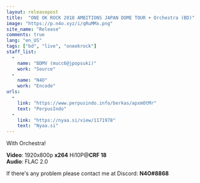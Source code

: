 ```yaml
---
layout: releasepost
title:  "ONE OK ROCK 2018 AMBITIONS JAPAN DOME TOUR + Orchestra (BD)"
image: "https://p.n4o.xyz/i/qRuMMx.png"
site_name: "Release"
comments: true
lang: "en_US"
tags: ["bd", "live", "oneokrock"]
staff_list:
  - 
    name: "BDMV (mucc6@jpopsuki)"
    work: "Source"
  - 
    name: "N4O"
    work: "Encode"
urls:
  - 
    link: "https://www.perpusindo.info/berkas/apxmOtMr"
    text: "PerpusIndo"
  - 
    link: "https://nyaa.si/view/1171978"
    text: "Nyaa.si"
---
```

With Orchestra!

**Video**: 1920x800p **x264** Hi10P@**CRF 18**<br>
**Audio**: FLAC 2.0<br>

If there's any problem please contact me at Discord: **N4O#8868**